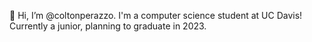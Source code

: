 👋 Hi, I’m @coltonperazzo. I'm a computer science student at UC Davis! Currently a junior, planning to graduate in 2023.

